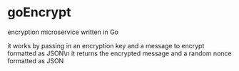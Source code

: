 # goEncrypt
encryption microservice written in Go

it works by passing in an encryption key and a message to encrypt formatted as JSON\n
it returns the encrypted message and a random nonce formatted as JSON
